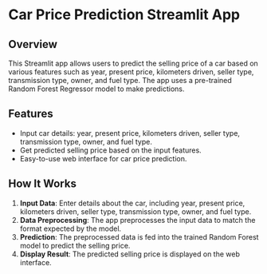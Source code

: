 # Car Price Prediction Streamlit App

## Overview

This Streamlit app allows users to predict the selling price of a car based on various features such as year, present price, kilometers driven, seller type, transmission type, owner, and fuel type. The app uses a pre-trained Random Forest Regressor model to make predictions.

## Features

- Input car details: year, present price, kilometers driven, seller type, transmission type, owner, and fuel type.
- Get predicted selling price based on the input features.
- Easy-to-use web interface for car price prediction.

## How It Works

1. **Input Data**: Enter details about the car, including year, present price, kilometers driven, seller type, transmission type, owner, and fuel type.
2. **Data Preprocessing**: The app preprocesses the input data to match the format expected by the model.
3. **Prediction**: The preprocessed data is fed into the trained Random Forest model to predict the selling price.
4. **Display Result**: The predicted selling price is displayed on the web interface.
